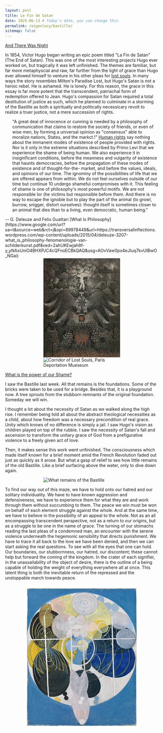```yaml
---
layout: post
title: Le Fin de Satan
date: 2025-06-13 # Today's date, you can change this
permalink: /eigenlucy/bastille/
sitemap: false
---
```

[And There Was Night](https://dyerenglish.weebly.com/uploads/2/4/5/8/24581384/hugoetnoxfactaest.pdf)

In 1854, Victor Hugo began writing an epic poem titled "La Fin de Satan" (The End of Satan). This was one of the most interesting projects Hugo ever worked on, but tragically it was left unfinished. The themes are familiar, but far more metaphyscial and raw, far further from the light of grace than Hugo ever allowed himself to venture in his other pleas for [lost souls](https://en.wikipedia.org/wiki/The_Last_Day_of_a_Condemned_Man). In many ways the story resembles Milton's Paradise Lost, but Hugo's Satan is not a heroic rebel. He is ashamed. He is lonely. For this reason, the grace in this essay is far more potent that the transcendent, patriachal form of redemption offered to Jean. Hugo's compassion for Satan required a total destitution of justice as such, which he planned to culminate in a storming of the Bastille as both a spiritually and politically necessicary revolt to realize a truer justice, not a mere succession of rights.

<ul>
"A great deal of innocence or cunning is needed by a
philosophy of communication that claims to restore the society of
friends, or even of wise men, by forming a universal opinion as
"consensus" able to moralize nations, States, and the markct.!"
<a href="https://thoughtjam.wordpress.com/2009/01/02/wallerstein-immanuel-european-universalism-the-rhetoric-of-power/">Human rights</a> say nothing about the immanent modes of existence of
people provided with rights. Nor is it only in the extreme situations
described by Primo Levi that we experience the shame of being
human. We also experience it in insignificant conditions, before the
meanness and vulgarity of existence that haunts democracies, before
the propagation of these modes of existence and of thought-for-the-
market, and before the values, ideals, and opinions of our time. The
ignominy of the possibilities of life that we are offered appears from
within. We do not feel ourselves outside of our time but continue 10
undergo shameful compromises with it. This feeling of shame is one
of philosophy's most powerful motifs. We are not responsible lor (he
victims but responsible before them. And there is no way to escape
the ignoble but to play the part of the animal (to growl, burrow,
snigger, distort ourselves): thought itself is sometimes closer to an
animal that dies than to a living, even democratic, human being."
</ul>
-- G. Deleuze and Felix Guattari
[What Is Philosophy](https://www.google.com/url?sa=t&source=web&rct=j&opi=89978449&url=https://transversalinflections.wordpress.com/wp-content/uploads/2015/04/deleuze-3207-what_is_philosophy-fenomenologie-van-schilderkunst.pdf&ved=2ahUKEwjah8f-y_yNAxUniO4BHXPJC4cQFnoECBkQAQ&usg=AOvVaw0px4eJIuq7kvUlBwO_NGai)

<div>
  <img src="/assets/img/Gallery/testement.jpg" alt="The Execution of the Testament of the Marquis de Sade by Jean Benoît" style="width: 50%; height: auto; display: block; margin-left: auto; margin-right: auto;">
</div>

<div>
  <img src="/assets/img/Gallery/DeportationMueseum.jpg" alt="Corridor of Lost Souls, Paris Deportation Mueseum" style="width: 50%; height: auto; display: block; margin-left: auto; margin-right: auto;">
</div>


[What is the power of our Shame?](https://pubmed.ncbi.nlm.nih.gov/35966799/)

I saw the Bastille last week. All that remains is the foundations. Some of the bricks were taken to be used for a bridge. Besides that, it is a playground now. A tree sprouts from the stubborn remnants of the original foundation. Someday we will win.

I thought a lot about the necessity of Satan as we walked along the high rise. I remember being told all about the abstract theological necessities as a child, about how freedom was a necessary precondition of real grace. Unity which knows of no difference is simply a jail. I saw Hugo's vision as children played on top of the rubble. I saw the necessity of Satan's fall and ascension to transform the unitary grace of God from a prefigurative violence to a freely given act of love.


Then, it makes sense this work went unfinished. The consciousness which made itself known for a brief moment amid the French Revolution faded out just as quickly as it arose. But what a gasp of relief to see how little remains of the old Bastille. Like a brief surfacing above the water, only to dive down again.

<div>
  <img src="/assets/img/Gallery/BastilleTree.jpg" alt="What remains of the Bastille" style="width: 50%; height: auto; display: block; margin-left: auto; margin-right: auto;">
</div>

To find our way out of this maze, we have to hold onto our hatred and our solitary individuality. We have to have known aggression and defensiveness, we have to experience them for what they are and work through them without succumbing to them. The peace we win must be won on behalf of each element struggle against the whole. And at the same time, we have to believe in the possibility of an appeal to the whole. Not as an all encompassing transcendent perspective, not as a return to our origins, but as a struggle to be one in the name of grace. The turning of our stomachs reading the last pleas of a condemned man, an encounter with the serene violence underneath the hegemonic sensibility that directs punishment. We have to trace it all back to the love we have been denied, and then we can start asking the real questions. To see with all the eyes that one can hold. Our boundaries, our stubbornness, our hatred, our discontent; these cannot help but forward the coming of the kingdom. In the crater of each signifier, in the unassailability of the object of desire, there is the outline of a being capable of holding the weight of everything everywhere all at once. This latent thing is both the inevitable return of the repressed and the unstoppable march towards peace.

<div>
  <img src="/assets/img/Gallery/klint_spirals.webp" alt="Hilma Klint, The Swan No. 17" style="width: 75%; height: auto; display: block; margin-left: auto; margin-right: auto;">
</div>
